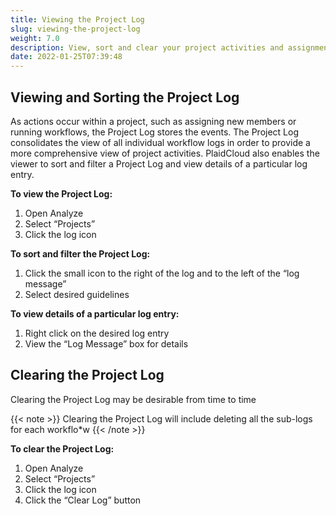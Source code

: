 ```yaml
---
title: Viewing the Project Log
slug: viewing-the-project-log
weight: 7.0
description: View, sort and clear your project activities and assignments
date: 2022-01-25T07:39:48
---
```



## Viewing and Sorting the Project Log

As actions occur within a project, such as assigning new members or running workflows, the Project Log stores the events. The Project Log consolidates the view 
of all individual workflow logs in order to provide a more comprehensive view of project activities. PlaidCloud also enables the viewer to sort and 
filter a Project Log and view details of a particular log entry.


**To view the Project Log:**
1. Open Analyze
2. Select “Projects”
3. Click the log icon

**To sort and filter the Project Log:**
1. Click the small icon to the right of the log and to the left of the “log message”
2. Select desired guidelines

**To view details of a particular log entry:**
1. Right click on the desired log entry
2. View the “Log Message” box for details

## Clearing the Project Log

Clearing the Project Log may be desirable from time to time

{{< note >}}
Clearing the Project Log will include deleting all the sub-logs for each workflo*w
{{< /note >}}

**To clear the Project Log:**
1. Open Analyze
2. Select “Projects”
3. Click the log icon
4. Click the “Clear Log” button
